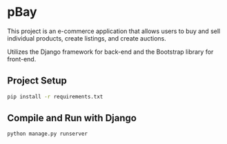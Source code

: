 # pBay

This project is an e-commerce application that allows users to buy and sell individual products, create listings, and create auctions.

Utilizes the Django framework for back-end and the Bootstrap library for front-end.

## Project Setup

```sh
pip install -r requirements.txt
```

## Compile and Run with Django

```sh
python manage.py runserver
```
